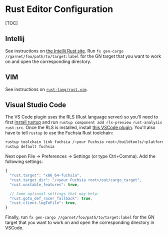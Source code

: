 # Rust Editor Configuration

[TOC]

## Intellij

See instructions on [the Intellij Rust site](https://intellij-rust.github.io/).
Run `fx gen-cargo //garnet/foo/path/to/target:label` for the GN target that you want to work on and
open the corresponding directory.

## VIM

See instructions on [`rust-lang/rust.vim`](https://github.com/rust-lang/rust.vim).

## Visual Studio Code

The VS Code plugin uses the RLS (Rust language server) so you'll need to first
[install rustup](https://rustup.rs/) and run
`rustup component add rls-preview rust-analysis rust-src`. Once the RLS is installed,
install [this VSCode plugin](https://marketplace.visualstudio.com/items?itemName=rust-lang.rust).
You'll also have to tell `rustup` to use the Fuchsia Rust toolchain:
```sh
rustup toolchain link fuchsia /<your Fuchsia root>/buildtools/<platform>/rust
rustup default fuchsia  
```

Next open File -> Preferences -> Settings (or type Ctrl+Comma). Add the following settings:
```javascript
{
  "rust.target": "x86_64-fuchsia",
  "rust.target_dir": "/<your Fuchsia root>/out/cargo_target",
  "rust.unstable_features": true,

  // Some optional settings that may help:
  "rust.goto_def_racer_fallback": true,
  "rust-client.logToFile": true,
}
```

Finally, run `fx gen-cargo //garnet/foo/path/to/target:label` for the GN target that you want to work on and
open the corresponding directory in VSCode.
